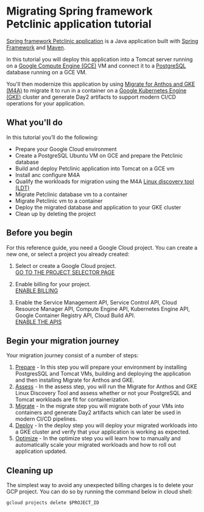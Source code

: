 # Migrating Spring framework Petclinic application tutorial 

[Spring framework Petclinic application](https://github.com/spring-petclinic/spring-framework-petclinic) is a Java application built with [Spring Framework](https://spring.io/projects/spring-framework) and [Maven](https://maven.apache.org/).

In this tutorial you will deploy this application into a Tomcat server running on a [Google Compute Engine (GCE)](https://cloud.google.com/compute) VM and connect it to a [PostgreSQL](https://www.postgresql.org/) database running on a GCE VM.

You'll then modernize this application by using [Migrate for Anthos and GKE (M4A)](https://cloud.google.com/migrate/anthos) to migrate it to run in a container on a [Google Kubernetes Engine (GKE)](https://cloud.google.com/kubernetes-engine) cluster and generate Day2 artifacts to support modern CI/CD operations for your application.

## What you'll do

In this tutorial you’ll do the following:

* Prepare your Google Cloud environment
* Create a PostgreSQL Ubuntu VM on GCE  and prepare the Petclinic database
* Build and deploy Petclinic application into Tomcat on a GCE vm
* Install anc configure M4A
* Qualify the workloads for migration using the M4A [Linux discovery tool (LDT)](https://cloud.google.com/migrate/anthos/docs/linux-assessment-tool)
* Migrate Petclinic database vm to a container
* Migrate Petclinic vm to a container
* Deploy the migrated database and application to your GKE cluster
* Clean up by deleting the project

## Before you begin

For this reference guide, you need a Google Cloud project. You can create a new one, or select a project you already created:

1. Select or create a Google Cloud project.  
[GO TO THE PROJECT SELECTOR PAGE](https://console.cloud.google.com/cloud-resource-manager)

2. Enable billing for your project.  
[ENABLE BILLING](https://support.google.com/cloud/answer/6293499#enable-billing)

3. Enable the Service Management API, Service Control API, Cloud Resource Manager API, Compute Engine API, Kubernetes Engine API, Google Container Registry API, Cloud Build API.  
[ENABLE THE APIS](https://console.cloud.google.com/flows/enableapi?apiid=servicemanagement.googleapis.com%20servicecontrol.googleapis.com%20cloudresourcemanager.googleapis.com%20compute.googleapis.com%20container.googleapis.com%20containerregistry.googleapis.com%20cloudbuild.googleapis.com)

## Begin your migration journey
Your migration journey consist of a number of steps:  
1. [Prepare](1-prepare/README.md) - In this step you will prepare your environment by installing PostgresSQL and Tomcat VMs, building and deploying the application and then installing Migrate for Anthos and GKE.
2. [Assess](2-assess/README.md) - In the assess step, you will run the Migrate for Anthos and GKE Linux Discovery Tool and assess whether or not your PostgreSQL and Tomcat workloads are fit for containerization.
3. [Migrate](3-migrate/README.md) - In the migrate step you will migrate both of your VMs into containers and generate Day2 artifacts which can later be used in modern CI/CD pipelines.
4. [Deploy](4-deploy/README.md) - In the deploy step you will deploy your migrated workloads into a GKE cluster and verify that your application is working as expected.
5. [Optimize](5-optimize/README.md) - In the optimize step you will learn how to manually and automatically scale your migrated workloads and how to roll out application updated.

## Cleaning up
The simplest way to avoid any unexpected billing charges is to delete your GCP project. You can do so by running the command below in cloud shell:
```
gcloud projects delete $PROJECT_ID
```